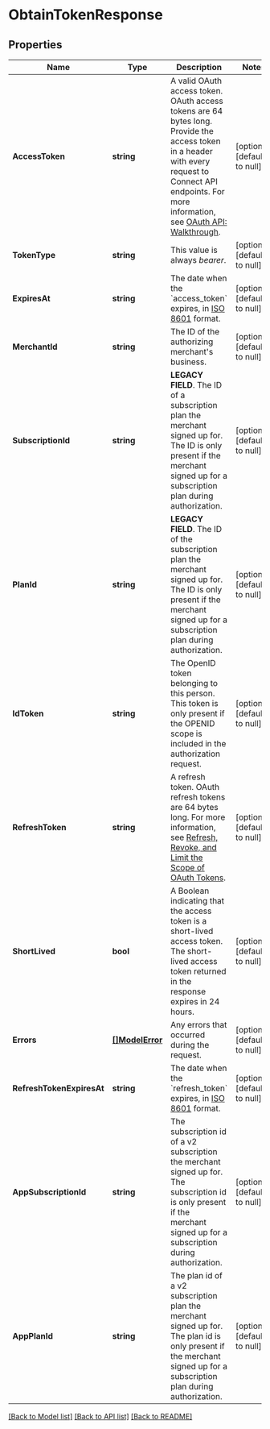 # ObtainTokenResponse

## Properties

 Name                      | Type                         | Description                                                                                                                                                                                                                                                         | Notes                        
---------------------------|------------------------------|---------------------------------------------------------------------------------------------------------------------------------------------------------------------------------------------------------------------------------------------------------------------|------------------------------
 **AccessToken**           | **string**                   | A valid OAuth access token. OAuth access tokens are 64 bytes long. Provide the access token in a header with every request to Connect API endpoints. For more information, see [OAuth API: Walkthrough](https://developer.squareup.com/docs/oauth-api/walkthrough). | [optional] [default to null] 
 **TokenType**             | **string**                   | This value is always _bearer_.                                                                                                                                                                                                                                      | [optional] [default to null] 
 **ExpiresAt**             | **string**                   | The date when the &#x60;access_token&#x60; expires, in [ISO 8601](http://www.iso.org/iso/home/standards/iso8601.htm) format.                                                                                                                                        | [optional] [default to null] 
 **MerchantId**            | **string**                   | The ID of the authorizing merchant&#x27;s business.                                                                                                                                                                                                                 | [optional] [default to null] 
 **SubscriptionId**        | **string**                   | __LEGACY FIELD__. The ID of a subscription plan the merchant signed up for. The ID is only present if the merchant signed up for a subscription plan during authorization.                                                                                          | [optional] [default to null] 
 **PlanId**                | **string**                   | __LEGACY FIELD__. The ID of the subscription plan the merchant signed up for. The ID is only present if the merchant signed up for a subscription plan during authorization.                                                                                        | [optional] [default to null] 
 **IdToken**               | **string**                   | The OpenID token belonging to this person. This token is only present if the OPENID scope is included in the authorization request.                                                                                                                                 | [optional] [default to null] 
 **RefreshToken**          | **string**                   | A refresh token. OAuth refresh tokens are 64 bytes long. For more information, see [Refresh, Revoke, and Limit the Scope of OAuth Tokens](https://developer.squareup.com/docs/oauth-api/refresh-revoke-limit-scope).                                                | [optional] [default to null] 
 **ShortLived**            | **bool**                     | A Boolean indicating that the access token is a short-lived access token. The short-lived access token returned in the response expires in 24 hours.                                                                                                                | [optional] [default to null] 
 **Errors**                | [**[]ModelError**](Error.md) | Any errors that occurred during the request.                                                                                                                                                                                                                        | [optional] [default to null] 
 **RefreshTokenExpiresAt** | **string**                   | The date when the &#x60;refresh_token&#x60; expires, in [ISO 8601](http://www.iso.org/iso/home/standards/iso8601.htm) format.                                                                                                                                       | [optional] [default to null] 
 **AppSubscriptionId**     | **string**                   | The subscription id of a v2 subscription the merchant signed up for. The subscription id is only present if the merchant signed up for a subscription during authorization.                                                                                         | [optional] [default to null] 
 **AppPlanId**             | **string**                   | The plan id of a v2 subscription plan the merchant signed up for. The plan id is only present if the merchant signed up for a subscription plan during authorization.                                                                                               | [optional] [default to null] 

[[Back to Model list]](../README.md#documentation-for-models) [[Back to API list]](../README.md#documentation-for-api-endpoints) [[Back to README]](../README.md)

